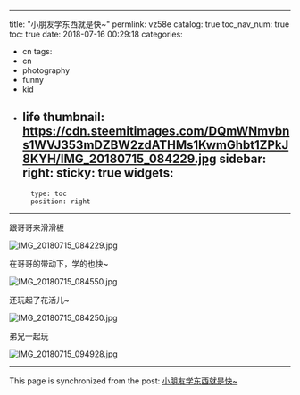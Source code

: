 
---
title: "小朋友学东西就是快~"
permlink: vz58e
catalog: true
toc_nav_num: true
toc: true
date: 2018-07-16 00:29:18
categories:
- cn
tags:
- cn
- photography
- funny
- kid
- life
thumbnail: https://cdn.steemitimages.com/DQmWNmvbns1WVJ353mDZBW2zdATHMs1KwmGhbt1ZPkJ8KYH/IMG_20180715_084229.jpg
sidebar:
    right:
        sticky: true
widgets:
    -
        type: toc
        position: right
---


跟哥哥来滑滑板

![IMG_20180715_084229.jpg](https://cdn.steemitimages.com/DQmWNmvbns1WVJ353mDZBW2zdATHMs1KwmGhbt1ZPkJ8KYH/IMG_20180715_084229.jpg)

在哥哥的带动下，学的也快~

![IMG_20180715_084550.jpg](https://cdn.steemitimages.com/DQmVqzDS2MzAATSeVhzeBW3CH7L2sANKQN8j6z5ec8rvofF/IMG_20180715_084550.jpg)

还玩起了花活儿~

![IMG_20180715_084250.jpg](https://cdn.steemitimages.com/DQmPPSEfRWhbEpkmxDTCvsWuwAV1GSRh7We9rKFR9Log6ZX/IMG_20180715_084250.jpg)

弟兄一起玩

![IMG_20180715_094928.jpg](https://cdn.steemitimages.com/DQmevZGMnn8nHeddkixt9vyk1jN531D9vfExd2e35PMHbas/IMG_20180715_094928.jpg)

- - -

This page is synchronized from the post: [小朋友学东西就是快~](https://steemit.com/@andrewma/vz58e)
